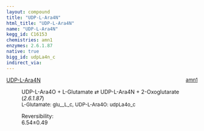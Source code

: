 ```yaml
---
layout: compound
title: "UDP-L-Ara4N"
html_title: "UDP-L-Ara4N"
name: "UDP-L-Ara4N"
kegg_id: C16153
chemistries: amn1
enzymes: 2.6.1.87
native: true
bigg_id: udpLa4n_c
indirect_via:
---
```

<dl><dt class='rs-product'><a href='{{ site.url }}{{ site.baseurl }}/compounds/C16153' class='link-dark' data-bs-toggle='tooltip' data-bs-html='true' data-bs-title='KEGG: C16153'>UDP-L-Ara4N</a><span style='float: right; max-width: 40%'><a href='{{ site.url }}{{ site.baseurl }}/chemistries/amn1' class='link-dark opacity-50' style='font-size: small; word-wrap: anywhere;'>amn1</a></span></dt><dd><p>UDP-L-Ara4O + L-Glutamate &#8644; UDP-L-Ara4N + 2-Oxoglutarate (<i>2.6.1.87</i>)<br /><span style='font-size: small;'><span data-bs-toggle='tooltip' data-bs-html='true' data-bs-title='KEGG: C00025'>L-Glutamate</span>: glu__L_c, <span data-bs-toggle='tooltip' data-bs-html='true' data-bs-title='KEGG: C16155'>UDP-L-Ara4O</span>: udpLa4o_c</span><br /><div class="reversibility_info">Reversibility: <div class="progress"><div class="progress-bar bg-success" role="progressbar" style="width: 0%" aria-valuenow="0" aria-valuemin="0" aria-valuemax="100"></div></div><span>6.54&plusmn;0.49</span><div class="progress"><div class="progress-bar bg-danger" role="progressbar" style="width: 65.38%" aria-valuenow="6.537515509948882" aria-valuemin="0" aria-valuemax="10"></div><div class="progress-bar bg-warning" role="progressbar" style="width: 4.89%" aria-valuenow="6.537515509948882" aria-valuemin="0" aria-valuemax="10"></div></div></div></p><dl></dl></dd></dl>